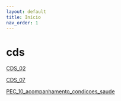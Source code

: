 ```yaml
---
layout: default
title: Início
nav_order: 1
---
```


# cds

[CDS_02](/docs/cds%201cf8e0cddb6180d18813f0a4f2734cce.md)

[CDS_07](/docs/CDS_07%201cf8e0cddb6180f8950ef25820e24600.md)

[PEC_10_acompanhamento_condicoes_saude](/docs/PEC.md)

[](cds%201cf8e0cddb6180d18813f0a4f2734cce/Sem%20ti%CC%81tulo%201d18e0cddb6180388632ffcdd38ad85a.md)